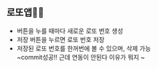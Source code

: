 ## 로또앱🎫🤏
* 버튼을 누를 때마다 새로운 로또 번호 생성
* 저장 버튼을 누르면 로또 번호 저장
* 저장된 로또 번호를 한꺼번에 볼 수 있으며, 삭제 가능 <br>
~commit성공!! 근데 연동이 안된다 이유가 뭐지 ~
